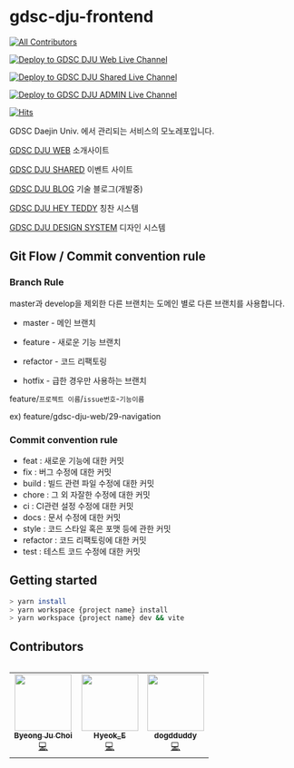 # gdsc-dju-frontend
<!-- ALL-CONTRIBUTORS-BADGE:START - Do not remove or modify this section -->
[![All Contributors](https://img.shields.io/badge/all_contributors-3-orange.svg?style=flat-square)](#contributors-)
<!-- ALL-CONTRIBUTORS-BADGE:END -->

[![Deploy to GDSC DJU Web Live Channel](https://github.com/GDSC-Daejin/gdsc-dju-websites/actions/workflows/gdsc-dju-web-deploy-live.yml/badge.svg)](https://github.com/GDSC-Daejin/gdsc-dju-websites/actions/workflows/gdsc-dju-web-deploy-live.yml)

[![Deploy to GDSC DJU Shared Live Channel](https://github.com/GDSC-Daejin/gdsc-dju-websites/actions/workflows/gdsc-dju-shared-deploy-live.yml/badge.svg)](https://github.com/GDSC-Daejin/gdsc-dju-websites/actions/workflows/gdsc-dju-shared-deploy-live.yml)

[![Deploy to GDSC DJU ADMIN Live Channel](https://github.com/GDSC-Daejin/gdsc-dju-websites/actions/workflows/gdsc-dju-admin-deploy-live.yml/badge.svg)](https://github.com/GDSC-Daejin/gdsc-dju-websites/actions/workflows/gdsc-dju-admin-deploy-live.yml)

[![Hits](https://hits.seeyoufarm.com/api/count/incr/badge.svg?url=https%3A%2F%2Fgithub.com%2FGDSC-Daejin%2Fgdsc-dju-frontend&count_bg=%23EA4335&title_bg=%234285F4&icon=google.svg&icon_color=%23FFFFFF&title=hits&edge_flat=false)](https://hits.seeyoufarm.com)


GDSC Daejin Univ. 에서 관리되는 서비스의 모노레포입니다.

[GDSC DJU WEB](https://web.gdsc-dju.com) 소개사이트

[GDSC DJU SHARED](https://shared.gdsc-dju.com) 이벤트 사이트

[GDSC DJU BLOG](https://blog.gdsc-dju.com) 기술 블로그(개발중)

[GDSC DJU HEY TEDDY](https://teddy.gdsc-dju.com) 칭찬 시스템

[GDSC DJU DESIGN SYSTEM](https://design.gdsc-dju.com) 디자인 시스템

## Git Flow / Commit convention rule

### Branch Rule

master과 develop을 제외한 다른 브랜치는 도메인 별로 다른 브랜치를 사용합니다.

- master - 메인 브랜치

- feature - 새로운 기능 브랜치

- refactor - 코드 리팩토링

- hotfix - 급한 경우만 사용하는 브랜치

feature/`프로젝트 이름`/`issue번호`-`기능이름`
 
ex) feature/gdsc-dju-web/29-navigation

### Commit convention rule

- feat : 새로운 기능에 대한 커밋
- fix : 버그 수정에 대한 커밋
- build : 빌드 관련 파일 수정에 대한 커밋
- chore : 그 외 자잘한 수정에 대한 커밋
- ci : CI관련 설정 수정에 대한 커밋
- docs : 문서 수정에 대한 커밋
- style : 코드 스타일 혹은 포맷 등에 관한 커밋
- refactor : 코드 리팩토링에 대한 커밋
- test : 테스트 코드 수정에 대한 커밋

## Getting started

```bash
> yarn install
> yarn workspace {project name} install
> yarn workspace {project name} dev && vite
```

## Contributors

<a href="https://github.com/GDSC-Daejin/gdsc-dju-frontend/graphs/contributors" style="display: flex; align-items: center; justify-content: center">
<!-- ALL-CONTRIBUTORS-LIST:START - Do not remove or modify this section -->
<!-- prettier-ignore-start -->
<!-- markdownlint-disable -->
<table>
  <tbody>
    <tr>
      <td align="center"><a href="https://github.com/bjc1102"><img src="https://avatars.githubusercontent.com/u/71929440?v=4?s=100" width="100px;" alt=""/><br /><sub><b>Byeong Ju Choi</b></sub></a><br /><a href="https://github.com/GDSC-Daejin/gdsc-dju-websites/commits?author=bjc1102" title="Code">💻</a></td>
      <td align="center"><a href="https://starlight-j-h.tistory.com/"><img src="https://avatars.githubusercontent.com/u/61281239?v=4?s=100" width="100px;" alt=""/><br /><sub><b>Hyeok_E</b></sub></a><br /><a href="https://github.com/GDSC-Daejin/gdsc-dju-websites/commits?author=HyeokE" title="Code">💻</a></td>
      <td align="center"><a href="https://github.com/dogdduddy"><img src="https://avatars.githubusercontent.com/u/32217176?v=4?s=100" width="100px;" alt=""/><br /><sub><b>dogdduddy</b></sub></a><br /><a href="https://github.com/GDSC-Daejin/gdsc-dju-websites/commits?author=dogdduddy" title="Code">💻</a></td>
    </tr>
  </tbody>
</table>

<!-- markdownlint-restore -->
<!-- prettier-ignore-end -->

<!-- ALL-CONTRIBUTORS-LIST:END -->
